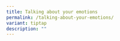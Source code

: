 ```yaml
---
title: Talking about your emotions
permalink: /talking-about-your-emotions/
variant: tiptap
description: ""
---
```


